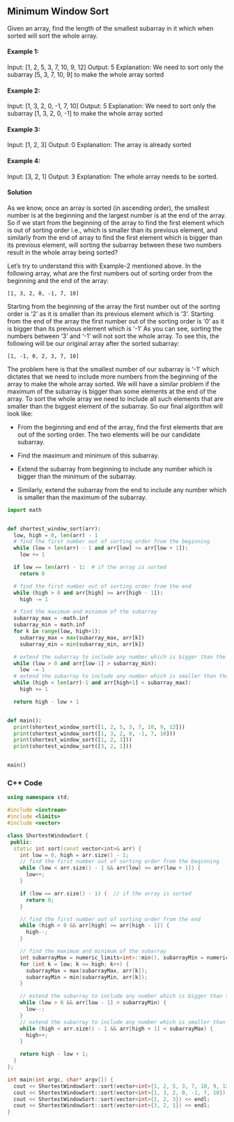## Minimum Window Sort 

Given an array, find the length of the smallest subarray in it which when sorted will sort the whole array.

#### Example 1:

Input: [1, 2, 5, 3, 7, 10, 9, 12]
Output: 5
Explanation: We need to sort only the subarray [5, 3, 7, 10, 9] to make the whole array sorted

#### Example 2:

Input: [1, 3, 2, 0, -1, 7, 10]
Output: 5
Explanation: We need to sort only the subarray [1, 3, 2, 0, -1] to make the whole array sorted

#### Example 3:

Input: [1, 2, 3]
Output: 0
Explanation: The array is already sorted

#### Example 4:

Input: [3, 2, 1]
Output: 3
Explanation: The whole array needs to be sorted.

#### Solution
As we know, once an array is sorted (in ascending order), the smallest number is at the beginning and the largest number is at the end of the array. So if we start from the beginning of the array to find the first element which is out of sorting order i.e., which is smaller than its previous element, and similarly from the end of array to find the first element which is bigger than its previous element, will sorting the subarray between these two numbers result in the whole array being sorted?

Let’s try to understand this with Example-2 mentioned above. In the following array, what are the first numbers out of sorting order from the beginning and the end of the array:

    [1, 3, 2, 0, -1, 7, 10]

Starting from the beginning of the array the first number out of the sorting order is ‘2’ as it is smaller than its previous element which is ‘3’.
Starting from the end of the array the first number out of the sorting order is ‘0’ as it is bigger than its previous element which is ‘-1’
As you can see, sorting the numbers between ‘3’ and ‘-1’ will not sort the whole array. To see this, the following will be our original array after the sorted subarray:

    [1, -1, 0, 2, 3, 7, 10]
The problem here is that the smallest number of our subarray is ‘-1’ which dictates that we need to include more numbers from the beginning of the array to make the whole array sorted. We will have a similar problem if the maximum of the subarray is bigger than some elements at the end of the array. To sort the whole array we need to include all such elements that are smaller than the biggest element of the subarray. So our final algorithm will look like:

- From the beginning and end of the array, find the first elements that are out of the sorting order. The two elements will be our candidate subarray.

- Find the maximum and minimum of this subarray.

- Extend the subarray from beginning to include any number which is bigger than the minimum of the subarray.

- Similarly, extend the subarray from the end to include any number which is smaller than the maximum of the subarray.

```python
import math


def shortest_window_sort(arr):
  low, high = 0, len(arr) - 1
  # find the first number out of sorting order from the beginning
  while (low < len(arr) - 1 and arr[low] <= arr[low + 1]):
    low += 1

  if low == len(arr) - 1:  # if the array is sorted
    return 0

  # find the first number out of sorting order from the end
  while (high > 0 and arr[high] >= arr[high - 1]):
    high -= 1

  # find the maximum and minimum of the subarray
  subarray_max = -math.inf
  subarray_min = math.inf
  for k in range(low, high+1):
    subarray_max = max(subarray_max, arr[k])
    subarray_min = min(subarray_min, arr[k])

  # extend the subarray to include any number which is bigger than the minimum of the subarray
  while (low > 0 and arr[low-1] > subarray_min):
    low -= 1
  # extend the subarray to include any number which is smaller than the maximum of the subarray
  while (high < len(arr)-1 and arr[high+1] < subarray_max):
    high += 1

  return high - low + 1


def main():
  print(shortest_window_sort([1, 2, 5, 3, 7, 10, 9, 12]))
  print(shortest_window_sort([1, 3, 2, 0, -1, 7, 10]))
  print(shortest_window_sort([1, 2, 3]))
  print(shortest_window_sort([3, 2, 1]))


main()
```

### C++ Code

```cpp
using namespace std;

#include <iostream>
#include <limits>
#include <vector>

class ShortestWindowSort {
 public:
  static int sort(const vector<int>& arr) {
    int low = 0, high = arr.size() - 1;
    // find the first number out of sorting order from the beginning
    while (low < arr.size() - 1 && arr[low] <= arr[low + 1]) {
      low++;
    }

    if (low == arr.size() - 1) {  // if the array is sorted
      return 0;
    }

    // find the first number out of sorting order from the end
    while (high > 0 && arr[high] >= arr[high - 1]) {
      high--;
    }

    // find the maximum and minimum of the subarray
    int subarrayMax = numeric_limits<int>::min(), subarrayMin = numeric_limits<int>::max();
    for (int k = low; k <= high; k++) {
      subarrayMax = max(subarrayMax, arr[k]);
      subarrayMin = min(subarrayMin, arr[k]);
    }

    // extend the subarray to include any number which is bigger than the minimum of the subarray
    while (low > 0 && arr[low - 1] > subarrayMin) {
      low--;
    }
    // extend the subarray to include any number which is smaller than the maximum of the subarray
    while (high < arr.size() - 1 && arr[high + 1] < subarrayMax) {
      high++;
    }

    return high - low + 1;
  }
};

int main(int argc, char* argv[]) {
  cout << ShortestWindowSort::sort(vector<int>{1, 2, 5, 3, 7, 10, 9, 12}) << endl;
  cout << ShortestWindowSort::sort(vector<int>{1, 3, 2, 0, -1, 7, 10}) << endl;
  cout << ShortestWindowSort::sort(vector<int>{1, 2, 3}) << endl;
  cout << ShortestWindowSort::sort(vector<int>{3, 2, 1}) << endl;
}
```
